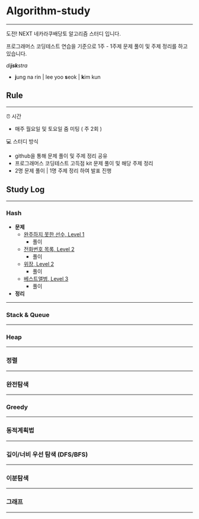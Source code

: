 # Algorithm-study
---
도전! NEXT 네카라쿠배당토 알고리즘 스터디 입니다. 

프로그래머스 코딩테스트 연습을 기준으로 1주 - 1주제 문제 풀이 및 주제 정리를 하고 있습니다.

*di**jsk**stra*
- **j**ung na rin | lee yoo **s**eok | **k**im kun


## Rule 
---
⏰ 시간
- 매주 월요일 및 토요일 줌 미팅 ( 주 2회 )

💻 스터디 방식
- github을 통해 문제 풀이 및 주제 정리 공유
- 프로그래머스 코딩테스트 고득점 kit 문제 풀이 및 해당 주제 정리
- 2명 문제 풀이 | 1명 주제 정리 하여 발표 진행

## Study Log
---
### Hash
- **문제**
    - [완주하지 못한 선수, Level 1](https://programmers.co.kr/learn/courses/30/lessons/42576) 
        - 풀이
    - [전화번호 목록, Level 2](https://programmers.co.kr/learn/courses/30/lessons/42577)
        - 풀이
    - [위장, Level 2](https://programmers.co.kr/learn/courses/30/lessons/42578)
        - 풀이
    - [베스트앨범, Level 3](https://programmers.co.kr/learn/courses/30/lessons/42579)
        - 풀이
- **정리**
---
### Stack & Queue
---
### Heap
---
### 정렬
---
### 완전탐색
---
### Greedy
---
### 동적계획법
---
### 깊이/너비 우선 탐색 (DFS/BFS)
---
### 이분탐색
---
### 그래프
---
